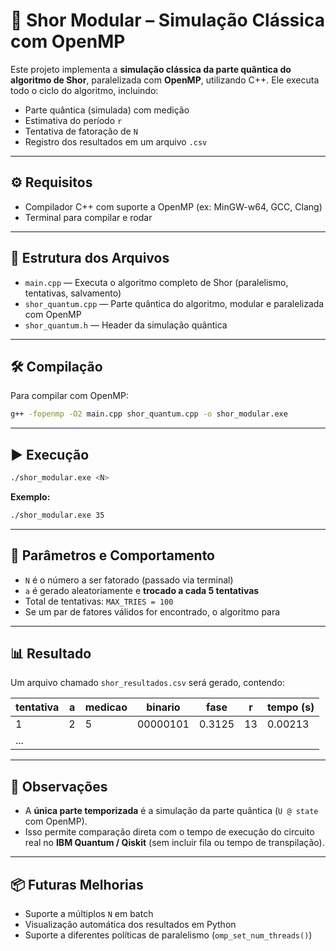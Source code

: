 # 🧮 Shor Modular – Simulação Clássica com OpenMP

Este projeto implementa a **simulação clássica da parte quântica do algoritmo de Shor**, paralelizada com **OpenMP**, utilizando C++. Ele executa todo o ciclo do algoritmo, incluindo:

- Parte quântica (simulada) com medição
- Estimativa do período `r`
- Tentativa de fatoração de `N`
- Registro dos resultados em um arquivo `.csv`

---

## ⚙️ Requisitos

- Compilador C++ com suporte a OpenMP (ex: MinGW-w64, GCC, Clang)
- Terminal para compilar e rodar

---

## 📁 Estrutura dos Arquivos

- `main.cpp` — Executa o algoritmo completo de Shor (paralelismo, tentativas, salvamento)
- `shor_quantum.cpp` — Parte quântica do algoritmo, modular e paralelizada com OpenMP
- `shor_quantum.h` — Header da simulação quântica

---

## 🛠️ Compilação

Para compilar com OpenMP:

```bash
g++ -fopenmp -O2 main.cpp shor_quantum.cpp -o shor_modular.exe
```

---

## ▶️ Execução

```bash
./shor_modular.exe <N>
```

**Exemplo:**
```bash
./shor_modular.exe 35
```

---

## 🔄 Parâmetros e Comportamento

- `N` é o número a ser fatorado (passado via terminal)
- `a` é gerado aleatoriamente e **trocado a cada 5 tentativas**
- Total de tentativas: `MAX_TRIES = 100`
- Se um par de fatores válidos for encontrado, o algoritmo para

---

## 📊 Resultado

Um arquivo chamado `shor_resultados.csv` será gerado, contendo:

| tentativa | a  | medicao | binario   | fase   | r  | tempo (s) |
|-----------|----|---------|-----------|--------|----|-----------|
| 1         | 2  | 5       | 00000101  | 0.3125 | 13 | 0.00213   |
| ...       |    |         |           |        |    |           |

---

## 📌 Observações

- A **única parte temporizada** é a simulação da parte quântica (`U @ state` com OpenMP).
- Isso permite comparação direta com o tempo de execução do circuito real no **IBM Quantum / Qiskit** (sem incluir fila ou tempo de transpilação).

---

## 📦 Futuras Melhorias

- Suporte a múltiplos `N` em batch
- Visualização automática dos resultados em Python
- Suporte a diferentes políticas de paralelismo (`omp_set_num_threads()`)